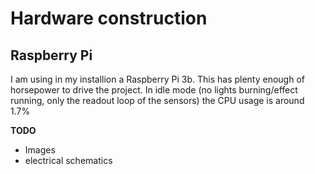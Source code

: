 # Hardware construction

## Raspberry Pi

I am using in my installion a Raspberry Pi 3b. This has plenty enough
of horsepower to drive the project. In idle mode (no lights
burning/effect running, only the readout loop of the sensors) the CPU
usage is around 1.7%



**TODO**

- Images
- electrical schematics



